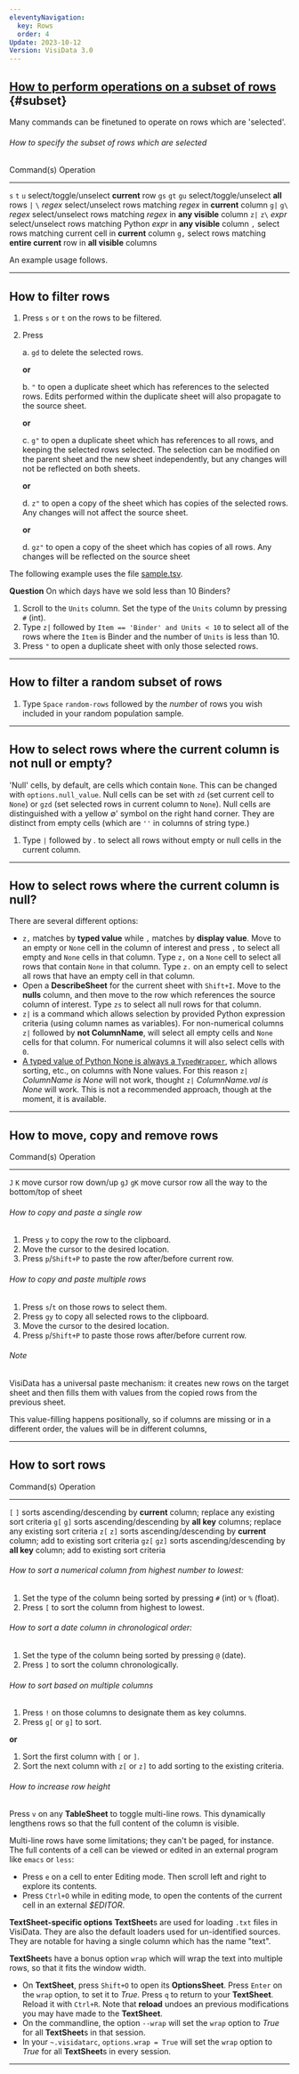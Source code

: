 ```yaml
---
eleventyNavigation:
  key: Rows
  order: 4
Update: 2023-10-12
Version: VisiData 3.0
---
```



## [How to perform operations on a subset of rows](#subset) {#subset}

Many commands can be finetuned to operate on rows which are 'selected'.

###### How to specify the subset of rows which are selected

Command(s)         Operation
-----------------  -------------
 `s`  `t`  `u`     select/toggle/unselect **current** row
`gs` `gt` `gu`     select/toggle/unselect **all** rows
 `|`  `\` *regex*  select/unselect rows matching *regex* in **current** column
`g|` `g\` *regex*  select/unselect rows matching *regex* in **any visible** column
`z|` `z\` *expr*   select/unselect rows matching Python *expr* in **any visible** column
 `,`               select rows matching current cell in **current** column
`g,`               select rows matching **entire current** row in **all visible** columns

An example usage follows.

---

## How to filter rows

1. Press `s` or `t` on the rows to be filtered.

2. Press

    a. `gd` to delete the selected rows.

    **or**

    b. `"` to open a duplicate sheet which has references to the selected rows.  Edits performed within the duplicate sheet will also propagate to the source sheet.

    **or**

    c. `g"` to open a duplicate sheet which has references to all rows, and keeping the selected rows selected.  The selection can be modified on the parent sheet and the new sheet independently, but any changes will not be reflected on both sheets.

    **or**

    d. `z"` to open a copy of the sheet which has copies of the selected rows.  Any changes will not affect the source sheet.

    **or**

    d. `gz"` to open a copy of the sheet which has copies of all rows.  Any changes will be reflected on the source sheet


The following example uses the file [sample.tsv](https://raw.githubusercontent.com/saulpw/visidata/stable/sample_data/sample.tsv).


**Question** On which days have we sold less than 10 Binders?

1. Scroll to the `Units` column. Set the type of the `Units` column by pressing `#` (int).
2. Type `z|` followed by `Item == 'Binder' and Units < 10` to select all of the rows where the `Item` is Binder and the number of `Units` is less than 10.
3. Press `"` to open a duplicate sheet with only those selected rows.

---

## How to filter a random subset of rows

1. Type `Space` `random-rows` followed by the *number* of rows you wish included in your random population sample.

---

## How to select rows where the current column is not null or empty?

'Null' cells, by default, are cells which contain `None`. This can be changed with `options.null_value`. Null cells can be set with `zd` (set current cell to `None`) or `gzd` (set selected rows in current column to `None`). Null cells are distinguished with a yellow ∅' symbol on the right hand corner. They are distinct from empty cells (which are `''` in columns of string type.)

1. Type `|` followed by *.* to select all rows without empty or null cells in the current column.

---

## How to select rows where the current column is null?

There are several different options:

- `z,` matches by **typed value** while `,` matches by **display value**. Move to an empty or `None` cell in the column of interest and press `,` to select all empty and `None` cells in that column. Type `z,` on a `None` cell to select all rows that contain `None` in that column. Type `z.` on an empty cell to select all rows that have an empty cell in that column.
- Open a **DescribeSheet** for the current sheet with `Shift+I`. Move to the **nulls** column, and then move to the row which references the source column of interest. Type `zs` to select all null rows for that column.
- `z|` is a command which allows selection by provided Python expression criteria (using column names as variables). For non-numerical columns `z|` followed by **not ColumnName**, will select all empty cells and `None` cells for that column. For numerical columns it will also select cells with `0`.
- [A typed value of Python None is always a `TypedWrapper`](https://www.visidata.org/docs/api/columns.html#user-defined-types), which allows sorting, etc., on columns with None values. For this reason `z|` *ColumnName is None* will not work, thought `z|` *ColumnName.val is None* will work. This is not a recommended approach, though at the moment, it is available.

---

## How to move, copy and remove rows

Command(s)         Operation
-----------------  -------------
 `J`  `K`          move cursor row down/up
`gJ` `gK`          move cursor row all the way to the bottom/top of sheet


###### How to copy and paste a single row

1. Press `y` to copy the row to the clipboard.
2. Move the cursor to the desired location.
3. Press `p`/`Shift+P` to paste the row after/before current row.

###### How to copy and paste multiple rows

1. Press `s`/`t` on those rows to select them.
2. Press `gy` to copy all selected rows to the clipboard.
3. Move the cursor to the desired location.
3. Press `p`/`Shift+P` to paste those rows after/before current row.

###### Note

 VisiData has a universal paste mechanism: it creates new rows on the target sheet and then fills them with values from the copied rows from the previous sheet.

 This value-filling happens positionally, so if columns are missing or in a different order, the values will be in different columns,

---

## How to sort rows

Command(s)         Operation
-----------------  -------------
 `[`  `]`          sorts ascending/descending by **current** column; replace any existing sort criteria
`g[` `g]`          sorts ascending/descending by **all key** columns; replace any existing sort criteria
`z[` `z]`          sorts ascending/descending by **current** column; add to existing sort criteria
`gz[` `gz]`        sorts ascending/descending by **all key** column; add to existing sort criteria

###### How to sort a numerical column from highest number to lowest:

1. Set the type of the column being sorted by pressing `#` (int) or `%` (float).
2. Press `[` to sort the column from highest to lowest.

###### How to sort a date column in chronological order:

1. Set the type of the column being sorted by pressing `@` (date).
2. Press `]` to sort the column chronologically.

###### How to sort based on multiple columns

1. Press `!` on those columns to designate them as key columns.
2. Press `g[` or `g]` to sort.

**or**

1. Sort the first column with `[` or `]`.
2. Sort the next column with `z[` or `z]` to add sorting to the existing criteria.

###### How to increase row height

Press `v` on any **TableSheet** to toggle multi-line rows. This dynamically lengthens rows so that the full content of the column is visible.

Multi-line rows have some limitations; they can't be paged, for instance.  The full contents of a cell can be viewed or edited in an external program like `emacs` or `less`:

* Press `e` on a cell to enter Editing mode. Then scroll left and right to explore its contents.
* Press `Ctrl+O` while in editing mode, to open the contents of the current cell in an external *$EDITOR*.

**TextSheet-specific options**
**TextSheet**s are used for loading `.txt` files in VisiData. They are also the default loaders used for un-identified sources. They are notable for having a single column which has the name "text".

**TextSheet**s have a bonus option `wrap` which will wrap the text into multiple rows, so that it fits the window width.

* On **TextSheet**, press `Shift+O` to open its **OptionsSheet**. Press `Enter` on the `wrap` option, to set it to *True*. Press `q` to return to your **TextSheet**. Reload it with `Ctrl+R`. Note that **reload** undoes an previous modifications you may have made to the **TextSheet**.
* On the commandline, the option `--wrap` will set the `wrap` option to *True* for all **TextSheet**s in that session.
* In your `~.visidatarc`, `options.wrap = True` will set the `wrap` option to *True* for all **TextSheet**s in every session.

---
